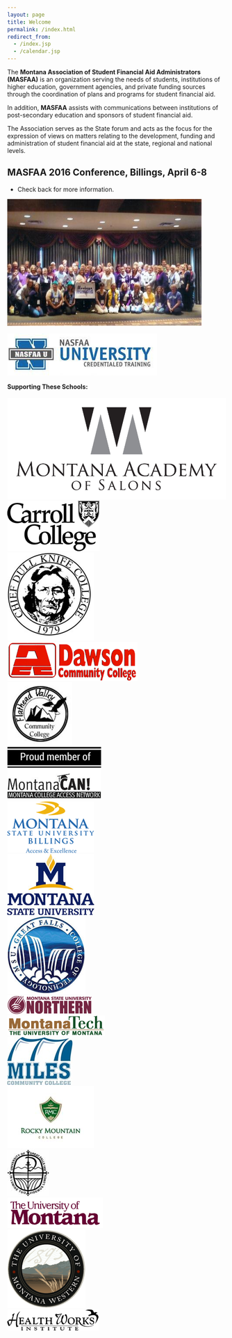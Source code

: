 ```yaml
---
layout: page
title: Welcome
permalink: /index.html
redirect_from:
  - /index.jsp
  - /calendar.jsp
---
```


The **Montana Association of Student Financial Aid Administrators (MASFAA)** is an organization serving the needs of students, institutions of higher education, government agencies, and private funding sources through the coordination of plans and programs for student financial aid.

In addition, **MASFAA** assists with communications between institutions of post-secondary education and sponsors of student financial aid.

The Association serves as the State forum and acts as the focus for the expression of views on matters relating to the development, funding and administration of student financial aid at the state, regional and national levels.


## MASFAA 2016 Conference, Billings, April 6-8 

*   Check back for more information.

<div class="col-md-12">
  <div class="row">
    <div class="col-md-6 pull-left">
    <p>
      <img src="assets/images/5482337e3f7f0b6.jpg" class="img-responsive center-block" alt="MASFAA"/>
    </p>
    <p>
      <a href="http://www.nasfaa.org/university" target="_blank">
        <img src="assets/images/nasfaa_u_chart.jpg" class="img-responsive center-block" alt="NASFAA"/>
      </a>
    </p>
  </div>
    <div class="col-md-6 text-center">
  <h4 class="prepend-top" style="padding-top:0px;margin-top:0px;">Supporting These Schools:</h4>
    <div id="slides" class="text-center" >
      <div class="item"><img class="img-responsive center-block" src="assets/images/rotate/AcademyLogo.jpg" alt="Academy Logo" /></div>
      <div class="item"><img class="img-responsive center-block" src="assets/images/rotate/carrollCollege.jpg" alt="Carroll College"/></div>
      <div class="item"><img class="img-responsive center-block" src="assets/images/rotate/Chief_Dull_Knife_College_logo.jpg" alt="Chief Dull Knife College"/></div>
      <div class="item"><img class="img-responsive center-block" src="assets/images/rotate/Dawson-CC.gif" alt="Dawson CC"/></div>
      <div class="item"><img class="img-responsive center-block" src="assets/images/rotate/FVCC.jpg" alt="FVCC"/></div>
      <div class="item"><img class="img-responsive center-block" src="assets/images/rotate/MCAN.png" alt="MCAN"/></div>
      <div class="item"><img class="img-responsive center-block" src="assets/images/rotate/MSU-Billings.gif" alt="MSU Billings"/></div>
      <div class="item"><img class="img-responsive center-block" src="assets/images/rotate/MSU-Bozeman.gif" alt="MSU Bozeman"/></div>
      <div class="item"><img class="img-responsive center-block" src="assets/images/rotate/MSU-GF.jpg" alt="MSU GF"/></div>
      <div class="item"><img class="img-responsive center-block" src="assets/images/rotate/MSU-N.gif" alt="MSU Northern"/></div>
      <div class="item"><img class="img-responsive center-block" src="assets/images/rotate/MT-Tech.gif" alt="MT Tech"/></div>
      <div class="item"><img class="img-responsive center-block" src="assets/images/rotate/MilesCC.jpg" alt="Miles CC"/></div>
      <div class="item"><img class="img-responsive center-block" src="/assets/images/rotate/RockyMountainCollege.jpg" alt="Rocky Mountain College"/></div>
      <div class="item"><img class="img-responsive center-block" src="assets/images/rotate/UGF.jpg" alt="UGF"/></div>
      <div class="item"><img class="img-responsive center-block" src="assets/images/rotate/UM-Missoula.gif" alt="UM Missoula"/></div>
      <div class="item"><img class="img-responsive center-block" src="assets/images/rotate/UM-Western.gif" alt="UM Western"/></div>
      <div class="item"><img class="img-responsive center-block" src="assets/images/rotate/healthworks.gif" alt="Health Works"/></div>
    </div>
  </div>
  </div>
</div>
